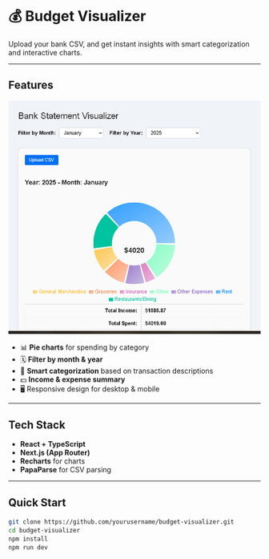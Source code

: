 # 💰 Budget Visualizer

Upload your bank CSV, and get instant insights with smart categorization and interactive charts.  

---

## Features
![Budget Visualizer Screenshot](home-expense-visualizer/upload_menu.png)
- 📊 **Pie charts** for spending by category  
- 🗓️ **Filter by month & year**  
- 🧠 **Smart categorization** based on transaction descriptions  
- 💵 **Income & expense summary**  
- 🖥️ Responsive design for desktop & mobile  

---

## Tech Stack

- **React + TypeScript**  
- **Next.js (App Router)**  
- **Recharts** for charts  
- **PapaParse** for CSV parsing  

---

## Quick Start

```bash
git clone https://github.com/yourusername/budget-visualizer.git
cd budget-visualizer
npm install
npm run dev
